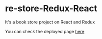 # re-store-Redux-React

It's a book store project on React and Redux

You can check the deployed page [here](https://gennady-bars.github.io/re-store-Redux-React/)
